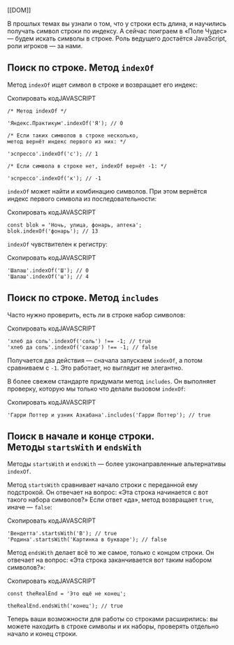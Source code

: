 [[DOM]]

В прошлых темах вы узнали о том, что у строки есть длина, и научились получать символ строки по индексу. А сейчас поиграем в «Поле Чудес» — будем искать символы в строке. Роль ведущего достаётся JavaScript, роли игроков — за нами.

## Поиск по строке. Метод `indexOf`

Метод `indexOf` ищет символ в строке и возвращает его индекс:

Скопировать кодJAVASCRIPT

```
/* Метод indexOf */

'Яндекс.Практикум'.indexOf('Я'); // 0

/* Если таких символов в строке несколько,
метод вернёт индекс первого из них: */

'эспрессо'.indexOf('c'); // 1

/* Если символа в строке нет, indexOf вернёт -1: */

'эспрессо'.indexOf('к'); // -1 
```

`indexOf` может найти и комбинацию символов. При этом вернётся индекс первого символа из последовательности:

Скопировать кодJAVASCRIPT

```
const blok = 'Ночь, улица, фонарь, аптека';
blok.indexOf('фонарь'); // 13 
```

`indexOf` чувствителен к регистру:

Скопировать кодJAVASCRIPT

```
'Шалаш'.indexOf('Ш'); // 0
'Шалаш'.indexOf('ш'); // 4 
```

## Поиск по строке. Метод `includes`

Часто нужно проверить, есть ли в строке набор символов:

Скопировать кодJAVASCRIPT

```
'хлеб да соль'.indexOf('соль') !== -1; // true
'хлеб да соль'.indexOf('сахар') !== -1; // false 
```

Получается два действия — сначала запускаем `indexOf`, а потом сравниваем с `-1`. Это работает, но выглядит не элегантно.

В более свежем стандарте придумали метод `includes`. Он выполняет проверку, которую мы только что делали вызовом `indexOf`:

Скопировать кодJAVASCRIPT

```
'Гарри Поттер и узник Азкабана'.includes('Гарри Поттер'); // true 
```

## Поиск в начале и конце строки. Методы `startsWith` и `endsWith`

Методы `startsWith` и `endsWith` — более узконаправленные альтернативы `indexOf`.

Метод `startsWith` сравнивает начало строки с переданной ему подстрокой. Он отвечает на вопрос: «Эта строка начинается с вот такого набора символов?» Если ответ «да», метод возвращает `true`, иначе — `false`:

Скопировать кодJAVASCRIPT

```
'Вендетта'.startsWith('В'); // true
'Родина'.startsWith('Картинка в букваре'); // false 
```

Метод `endsWith` делает всё то же самое, только с концом строки. Он отвечает на вопрос: «Эта строка заканчивается вот таким набором символов?»:

Скопировать кодJAVASCRIPT

```
const theRealEnd = 'Это ещё не конец';

theRealEnd.endsWith('конец'); // true 
```

Теперь ваши возможности для работы со строками расширились: вы можете находить в строке символы и их наборы, проверять отдельно начало и конец строки.